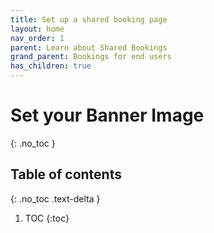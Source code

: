 ```yaml
---
title: Set up a shared booking page
layout: home
nav_order: 1
parent: Learn about Shared Bookings
grand_parent: Bookings for end users
has_children: true
---
```

# Set your Banner Image
{: .no_toc }

## Table of contents
{: .no_toc .text-delta }

1. TOC
{:toc}



